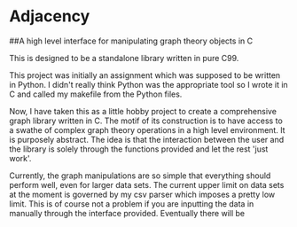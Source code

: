 # Adjacency

##A high level interface for manipulating graph theory objects in C

This is designed to be a standalone library written in pure C99.

This project was initially an assignment which was supposed to be written in 
Python. I didn't really think Python was the appropriate tool so I wrote it in
C and called my makefile from the Python files.

Now, I have taken this as a little hobby project to create a comprehensive 
graph library written in C. The motif of its construction is to have access to 
a swathe of complex graph theory operations in a high level environment. It 
is purposely abstract. The idea is that the interaction between the user and 
the library is solely through the functions provided and let the rest 
'just work'. 

Currently, the graph manipulations are so simple that everything should perform
well, even for larger data sets. The current upper limit on data sets at the 
moment is governed by my csv parser which imposes a pretty low limit. This is
of course not a problem if you are inputting the data in manually through the 
interface provided. Eventually there will be 

